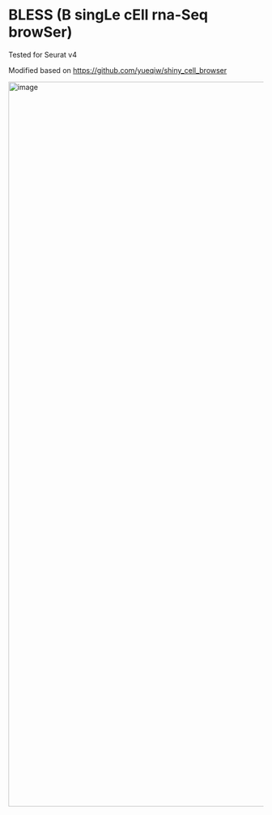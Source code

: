 # BLESS (B singLe cEll rna-Seq browSer)

Tested for Seurat v4

Modified based on https://github.com/yueqiw/shiny_cell_browser

<img width="1430" alt="image" src="https://user-images.githubusercontent.com/60060910/221914125-59afdfa8-63dd-47ce-9768-251d67804f6e.png">
